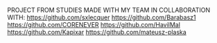 PROJECT FROM STUDIES MADE WITH MY TEAM
IN COLLABORATION WITH:
https://github.com/sxlecquer
https://github.com/Barabasz1
https://github.com/CORENEVER
https://github.com/HavilMal
https://github.com/Kapixar
https://github.com/mateusz-plaska
